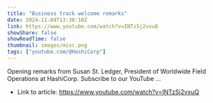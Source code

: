 ```yaml
---
title: "Business track welcome remarks"
date: 2024-11-04T13:30:10Z
link: https://www.youtube.com/watch?v=INTzSj2vxuQ
showShare: false
showReadTime: false
thumbnail: images/misc.png
tags: ["youtube.com/@HashiCorp"]
---
```

Opening remarks from Susan St. Ledger, President of Worldwide Field Operations at HashiCorp. Subscribe to our YouTube ...

- Link to article: https://www.youtube.com/watch?v=INTzSj2vxuQ